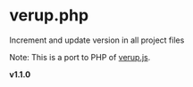 # verup.php
Increment and update version in all project files 

Note: This is a port to PHP of [verup.js](https://github.com/duzun/verup).

**v1.1.0**
